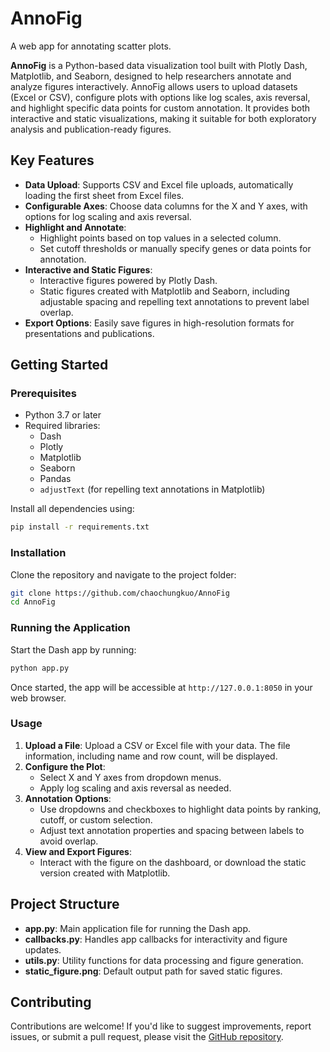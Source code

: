 # AnnoFig

A web app for annotating scatter plots.

**AnnoFig** is a Python-based data visualization tool built with Plotly Dash, Matplotlib, and Seaborn, designed to help researchers annotate and analyze figures interactively. AnnoFig allows users to upload datasets (Excel or CSV), configure plots with options like log scales, axis reversal, and highlight specific data points for custom annotation. It provides both interactive and static visualizations, making it suitable for both exploratory analysis and publication-ready figures.

## Key Features

- **Data Upload**: Supports CSV and Excel file uploads, automatically loading the first sheet from Excel files.
- **Configurable Axes**: Choose data columns for the X and Y axes, with options for log scaling and axis reversal.
- **Highlight and Annotate**:
  - Highlight points based on top values in a selected column.
  - Set cutoff thresholds or manually specify genes or data points for annotation.
- **Interactive and Static Figures**:
  - Interactive figures powered by Plotly Dash.
  - Static figures created with Matplotlib and Seaborn, including adjustable spacing and repelling text annotations to prevent label overlap.
- **Export Options**: Easily save figures in high-resolution formats for presentations and publications.

## Getting Started

### Prerequisites

- Python 3.7 or later
- Required libraries:
  - Dash
  - Plotly
  - Matplotlib
  - Seaborn
  - Pandas
  - `adjustText` (for repelling text annotations in Matplotlib)

Install all dependencies using:

```bash
pip install -r requirements.txt
```

### Installation

Clone the repository and navigate to the project folder:

```bash
git clone https://github.com/chaochungkuo/AnnoFig
cd AnnoFig
```

### Running the Application

Start the Dash app by running:

```bash
python app.py
```

Once started, the app will be accessible at `http://127.0.0.1:8050` in your web browser.

### Usage

1. **Upload a File**: Upload a CSV or Excel file with your data. The file information, including name and row count, will be displayed.
2. **Configure the Plot**:
   - Select X and Y axes from dropdown menus.
   - Apply log scaling and axis reversal as needed.
3. **Annotation Options**:
   - Use dropdowns and checkboxes to highlight data points by ranking, cutoff, or custom selection.
   - Adjust text annotation properties and spacing between labels to avoid overlap.
4. **View and Export Figures**:
   - Interact with the figure on the dashboard, or download the static version created with Matplotlib.

## Project Structure

- **app.py**: Main application file for running the Dash app.
- **callbacks.py**: Handles app callbacks for interactivity and figure updates.
- **utils.py**: Utility functions for data processing and figure generation.
- **static_figure.png**: Default output path for saved static figures.

## Contributing

Contributions are welcome! If you'd like to suggest improvements, report issues, or submit a pull request, please visit the [GitHub repository](https://github.com/chaochungkuo/AnnoFig).